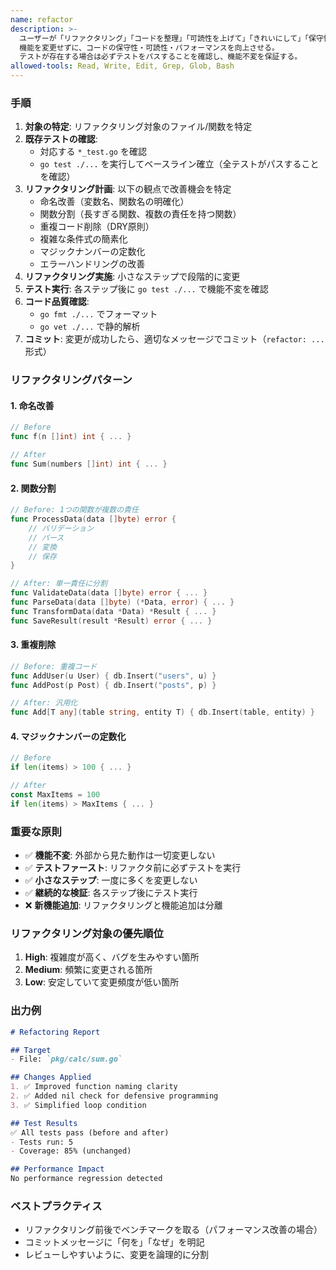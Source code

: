 ```yaml
---
name: refactor
description: >-
  ユーザーが「リファクタリング」「コードを整理」「可読性を上げて」「きれいにして」「保守性を改善」等と要求した時に発動。
  機能を変更せずに、コードの保守性・可読性・パフォーマンスを向上させる。
  テストが存在する場合は必ずテストをパスすることを確認し、機能不変を保証する。
allowed-tools: Read, Write, Edit, Grep, Glob, Bash
---
```


### 手順
1. **対象の特定**: リファクタリング対象のファイル/関数を特定
2. **既存テストの確認**:
   - 対応する `*_test.go` を確認
   - `go test ./...` を実行してベースライン確立（全テストがパスすることを確認）
3. **リファクタリング計画**: 以下の観点で改善機会を特定
   - 命名改善（変数名、関数名の明確化）
   - 関数分割（長すぎる関数、複数の責任を持つ関数）
   - 重複コード削除（DRY原則）
   - 複雑な条件式の簡素化
   - マジックナンバーの定数化
   - エラーハンドリングの改善
4. **リファクタリング実施**: 小さなステップで段階的に変更
5. **テスト実行**: 各ステップ後に `go test ./...` で機能不変を確認
6. **コード品質確認**:
   - `go fmt ./...` でフォーマット
   - `go vet ./...` で静的解析
7. **コミット**: 変更が成功したら、適切なメッセージでコミット（`refactor: ...`形式）

### リファクタリングパターン

#### 1. 命名改善
```go
// Before
func f(n []int) int { ... }

// After
func Sum(numbers []int) int { ... }
```

#### 2. 関数分割
```go
// Before: 1つの関数が複数の責任
func ProcessData(data []byte) error {
    // バリデーション
    // パース
    // 変換
    // 保存
}

// After: 単一責任に分割
func ValidateData(data []byte) error { ... }
func ParseData(data []byte) (*Data, error) { ... }
func TransformData(data *Data) *Result { ... }
func SaveResult(result *Result) error { ... }
```

#### 3. 重複削除
```go
// Before: 重複コード
func AddUser(u User) { db.Insert("users", u) }
func AddPost(p Post) { db.Insert("posts", p) }

// After: 汎用化
func Add[T any](table string, entity T) { db.Insert(table, entity) }
```

#### 4. マジックナンバーの定数化
```go
// Before
if len(items) > 100 { ... }

// After
const MaxItems = 100
if len(items) > MaxItems { ... }
```

### 重要な原則
- ✅ **機能不変**: 外部から見た動作は一切変更しない
- ✅ **テストファースト**: リファクタ前に必ずテストを実行
- ✅ **小さなステップ**: 一度に多くを変更しない
- ✅ **継続的な検証**: 各ステップ後にテスト実行
- ❌ **新機能追加**: リファクタリングと機能追加は分離

### リファクタリング対象の優先順位
1. **High**: 複雑度が高く、バグを生みやすい箇所
2. **Medium**: 頻繁に変更される箇所
3. **Low**: 安定していて変更頻度が低い箇所

### 出力例
```markdown
# Refactoring Report

## Target
- File: `pkg/calc/sum.go`

## Changes Applied
1. ✅ Improved function naming clarity
2. ✅ Added nil check for defensive programming
3. ✅ Simplified loop condition

## Test Results
✅ All tests pass (before and after)
- Tests run: 5
- Coverage: 85% (unchanged)

## Performance Impact
No performance regression detected
```

### ベストプラクティス
- リファクタリング前後でベンチマークを取る（パフォーマンス改善の場合）
- コミットメッセージに「何を」「なぜ」を明記
- レビューしやすいように、変更を論理的に分割
